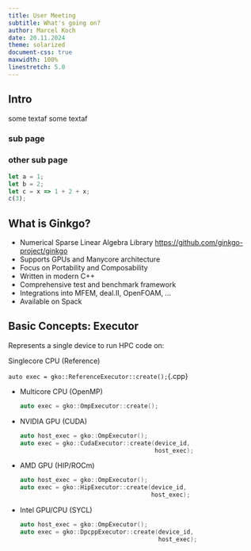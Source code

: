 ```yaml
---
title: User Meeting
subtitle: What's going on?
author: Marcel Koch
date: 20.11.2024
theme: solarized
document-css: true
maxwidth: 100%
linestretch: 5.0
---
```


## Intro

some textaf some textaf 

### sub page

### other sub page

```js
let a = 1;
let b = 2;
let c = x => 1 + 2 + x;
c(3);
```



## What is Ginkgo?

- Numerical Sparse Linear Algebra Library https://github.com/ginkgo-project/ginkgo
- Supports GPUs and Manycore architecture
- Focus on Portability and Composability
- Written in modern C++
- Comprehensive test and benchmark framework
- Integrations into MFEM, deal.II, OpenFOAM, ...
- Available on Spack



## Basic Concepts: Executor

Represents a single device to run HPC code on:

Singlecore CPU (Reference)

`auto exec = gko::ReferenceExecutor::create();`{.cpp}

- Multicore CPU (OpenMP)
  ```cpp
  auto exec = gko::OmpExecutor::create();
  ```
- NVIDIA GPU (CUDA)
  ```cpp
  auto host_exec = gko::OmpExecutor();
  auto exec = gko::CudaExecutor::create(device_id, 
                                        host_exec);
  ```
- AMD GPU (HIP/ROCm)
  ```cpp
  auto host_exec = gko::OmpExecutor();
  auto exec = gko::HipExecutor::create(device_id, 
                                       host_exec);
  ```
- Intel GPU/CPU (SYCL)
  ```cpp
  auto host_exec = gko::OmpExecutor();
  auto exec = gko::DpcppExecutor::create(device_id, 
                                         host_exec);
  ```